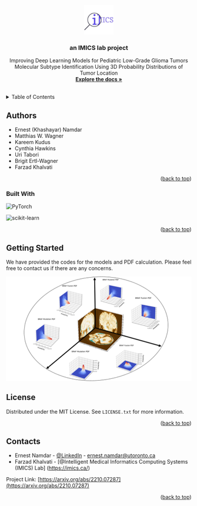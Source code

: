 <!-- Source: https://github.com/othneildrew/Best-README-Template/pull/73 -->
<a name="readme-top"></a>


<!-- PROJECT SHIELDS -->
<!--
*** I'm using markdown "reference style" links for readability.
*** Reference links are enclosed in brackets [ ] instead of parentheses ( ).
*** See the bottom of this document for the declaration of the reference variables
*** for contributors-url, forks-url, etc. This is an optional, concise syntax you may use.
*** https://www.markdownguide.org/basic-syntax/#reference-style-links
-->


<!-- PROJECT LOGO -->
<br />
<div align="center">
  <a href="https://github.com/IMICSLab/TumorLocationPDF">
    <img src="images/logo.png" alt="Logo" width="80" height="80">
  </a>

  <h3 align="center">an IMICS lab project</h3>

  <p align="center">
    Improving Deep Learning Models for Pediatric Low-Grade Glioma Tumors Molecular Subtype Identification Using 3D Probability Distributions of Tumor Location
    <br />
    <a href="https://arxiv.org/abs/2210.07287"><strong>Explore the docs »</strong></a>
    <br />
    <br />
  </p>
</div>



<!-- TABLE OF CONTENTS -->
<details>
  <summary>Table of Contents</summary>
  <ol>
    <li>
      <a href="#authors">Authors</a>
    </li>
    <li>
      <a href="#getting-started">Getting Started</a>
    </li>
    <li><a href="#license">License</a></li>
    <li><a href="#contact">Contact</a></li>
    <li><a href="#acknowledgments">Acknowledgments</a></li>
  </ol>
</details>


<!-- ABOUT THE PROJECT -->
## Authors

* Ernest (Khashayar) Namdar
* Matthias W. Wagner
* Kareem Kudus
* Cynthia Hawkins
* Uri Tabori
* Brigit Ertl-Wagner
* Farzad Khalvati



<p align="right">(<a href="#readme-top">back to top</a>)</p>



### Built With

![PyTorch][pytoch]

![scikit-learn](https://img.shields.io/badge/scikit--learn-%23F7931E.svg?style=for-the-badge&logo=scikit-learn&logoColor=white)

<p align="right">(<a href="#readme-top">back to top</a>)</p>



<!-- GETTING STARTED -->
## Getting Started

We have provided the codes for the models and PDF calculation. Please feel free to contact us if there are any concerns.

![Tumor Location 3D PDF][tumor-location-pdf]



<!-- LICENSE -->
## License

Distributed under the MIT License. See `LICENSE.txt` for more information.

<p align="right">(<a href="#readme-top">back to top</a>)</p>



<!-- CONTACT -->
## Contacts

* Ernest Namdar - [@LinkedIn](https://www.linkedin.com/in/ernest-namdar/) - ernest.namdar@utoronto.ca
* Farzad Khalvati - [@Intelligent Medical Informatics Computing Systems (IMICS) Lab] (https://imics.ca/)

Project Link: [https://arxiv.org/abs/2210.07287](https://arxiv.org/abs/2210.07287)



<p align="right">(<a href="#readme-top">back to top</a>)</p>



<!-- MARKDOWN LINKS & IMAGES -->
<!-- https://www.markdownguide.org/basic-syntax/#reference-style-links -->
[tumor-location-pdf]: images/fig1.png
[pytoch]: https://img.shields.io/badge/PyTorch-EE4C2C.svg?style=for-the-badge&logo=PyTorch&logoColor=white
